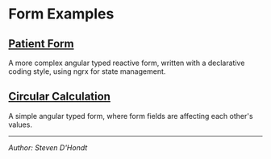 # Form Examples

## [Patient Form](src/app/patient-form/patient-form-edit/patient-form-edit.component.ts)

A more complex angular typed reactive form, written with a declarative coding style, using ngrx for state management.

## [Circular Calculation](src/app/circular-calc/circular-calc-form/circular-calc-form.component.ts)

A simple angular typed form, where form fields are affecting each other's values.

---

_Author: Steven D'Hondt_
